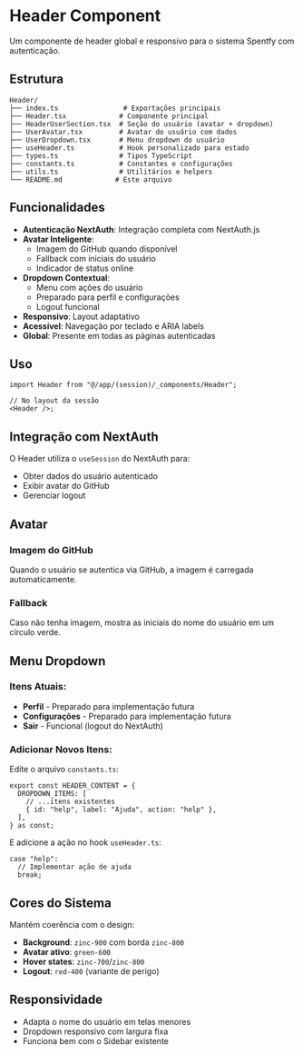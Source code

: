 # Header Component

Um componente de header global e responsivo para o sistema Spentfy com autenticação.

## Estrutura

```
Header/
├── index.ts                # Exportações principais
├── Header.tsx             # Componente principal
├── HeaderUserSection.tsx  # Seção do usuário (avatar + dropdown)
├── UserAvatar.tsx         # Avatar do usuário com dados
├── UserDropdown.tsx       # Menu dropdown do usuário
├── useHeader.ts           # Hook personalizado para estado
├── types.ts               # Tipos TypeScript
├── constants.ts           # Constantes e configurações
├── utils.ts               # Utilitários e helpers
└── README.md             # Este arquivo
```

## Funcionalidades

- **Autenticação NextAuth**: Integração completa com NextAuth.js
- **Avatar Inteligente**:
  - Imagem do GitHub quando disponível
  - Fallback com iniciais do usuário
  - Indicador de status online
- **Dropdown Contextual**:
  - Menu com ações do usuário
  - Preparado para perfil e configurações
  - Logout funcional
- **Responsivo**: Layout adaptativo
- **Acessível**: Navegação por teclado e ARIA labels
- **Global**: Presente em todas as páginas autenticadas

## Uso

```tsx
import Header from "@/app/(session)/_components/Header";

// No layout da sessão
<Header />;
```

## Integração com NextAuth

O Header utiliza o `useSession` do NextAuth para:

- Obter dados do usuário autenticado
- Exibir avatar do GitHub
- Gerenciar logout

## Avatar

### Imagem do GitHub

Quando o usuário se autentica via GitHub, a imagem é carregada automaticamente.

### Fallback

Caso não tenha imagem, mostra as iniciais do nome do usuário em um círculo verde.

## Menu Dropdown

### Itens Atuais:

- **Perfil** - Preparado para implementação futura
- **Configurações** - Preparado para implementação futura
- **Sair** - Funcional (logout do NextAuth)

### Adicionar Novos Itens:

Edite o arquivo `constants.ts`:

```tsx
export const HEADER_CONTENT = {
  DROPDOWN_ITEMS: [
    // ...itens existentes
    { id: "help", label: "Ajuda", action: "help" },
  ],
} as const;
```

E adicione a ação no hook `useHeader.ts`:

```tsx
case "help":
  // Implementar ação de ajuda
  break;
```

## Cores do Sistema

Mantém coerência com o design:

- **Background**: `zinc-900` com borda `zinc-800`
- **Avatar ativo**: `green-600`
- **Hover states**: `zinc-700`/`zinc-800`
- **Logout**: `red-400` (variante de perigo)

## Responsividade

- Adapta o nome do usuário em telas menores
- Dropdown responsivo com largura fixa
- Funciona bem com o Sidebar existente
